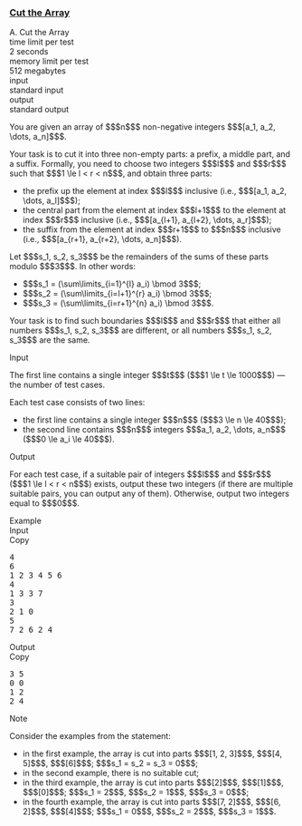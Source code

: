 <h3><a href="https://codeforces.com/contest/2144/problem/A" target="_blank" rel="noopener noreferrer">Cut the Array</a></h3>

<div class="header"><div class="title">A. Cut the Array</div><div class="time-limit"><div class="property-title">time limit per test</div>2 seconds</div><div class="memory-limit"><div class="property-title">memory limit per test</div>512 megabytes</div><div class="input-file input-standard"><div class="property-title">input</div>standard input</div><div class="output-file output-standard"><div class="property-title">output</div>standard output</div></div><div><p>You are given an array of $$$n$$$ non-negative integers $$$[a_1, a_2, \dots, a_n]$$$.</p><p>Your task is to cut it into three non-empty parts: a prefix, a middle part, and a suffix. Formally, you need to choose two integers $$$l$$$ and $$$r$$$ such that $$$1 \le l < r < n$$$, and obtain three parts:</p><ul> <li> the prefix up the element at index $$$l$$$ inclusive (i.e., $$$[a_1, a_2, \dots, a_l]$$$); </li><li> the central part from the element at index $$$l+1$$$ to the element at index $$$r$$$ inclusive (i.e., $$$[a_{l+1}, a_{l+2}, \dots, a_r]$$$); </li><li> the suffix from the element at index $$$r+1$$$ to $$$n$$$ inclusive (i.e., $$$[a_{r+1}, a_{r+2}, \dots, a_n]$$$). </li></ul><p>Let $$$s_1, s_2, s_3$$$ be the remainders of the sums of these parts modulo $$$3$$$. In other words:</p><ul> <li> $$$s_1 = (\sum\limits_{i=1}^{l} a_i) \bmod 3$$$; </li><li> $$$s_2 = (\sum\limits_{i=l+1}^{r} a_i) \bmod 3$$$; </li><li> $$$s_3 = (\sum\limits_{i=r+1}^{n} a_i) \bmod 3$$$. </li></ul><p>Your task is to find such boundaries $$$l$$$ and $$$r$$$ that either all numbers $$$s_1, s_2, s_3$$$ are different, or all numbers $$$s_1, s_2, s_3$$$ are the same.</p></div><div class="input-specification"><div class="section-title">Input</div><p>The first line contains a single integer $$$t$$$ ($$$1 \le t \le 1000$$$) — the number of test cases.</p><p>Each test case consists of two lines:</p><ul> <li> the first line contains a single integer $$$n$$$ ($$$3 \le n \le 40$$$); </li><li> the second line contains $$$n$$$ integers $$$a_1, a_2, \dots, a_n$$$ ($$$0 \le a_i \le 40$$$). </li></ul></div><div class="output-specification"><div class="section-title">Output</div><p>For each test case, if a suitable pair of integers $$$l$$$ and $$$r$$$ ($$$1 \le l < r < n$$$) exists, output these two integers (if there are multiple suitable pairs, you can output any of them). Otherwise, output two integers equal to $$$0$$$.</p></div><div class="sample-tests"><div class="section-title">Example</div><div class="sample-test"><div class="input"><div class="title">Input<div title="Copy" data-clipboard-target="#id0027001728087663623" id="id006983467761871676" class="input-output-copier">Copy</div></div><pre id="id0027001728087663623"><div class="test-example-line test-example-line-even test-example-line-0">4</div><div class="test-example-line test-example-line-odd test-example-line-1">6</div><div class="test-example-line test-example-line-odd test-example-line-1">1 2 3 4 5 6</div><div class="test-example-line test-example-line-even test-example-line-2">4</div><div class="test-example-line test-example-line-even test-example-line-2">1 3 3 7</div><div class="test-example-line test-example-line-odd test-example-line-3">3</div><div class="test-example-line test-example-line-odd test-example-line-3">2 1 0</div><div class="test-example-line test-example-line-even test-example-line-4">5</div><div class="test-example-line test-example-line-even test-example-line-4">7 2 6 2 4</div></pre></div><div class="output"><div class="title">Output<div title="Copy" data-clipboard-target="#id009195220604246361" id="id008983571214366827" class="input-output-copier">Copy</div></div><pre id="id009195220604246361">3 5
0 0
1 2
2 4
</pre></div></div></div><div class="note"><div class="section-title">Note</div><p>Consider the examples from the statement:</p><ul> <li> in the first example, the array is cut into parts $$$[1, 2, 3]$$$, $$$[4, 5]$$$, $$$[6]$$$; $$$s_1 = s_2 = s_3 = 0$$$; </li><li> in the second example, there is no suitable cut; </li><li> in the third example, the array is cut into parts $$$[2]$$$, $$$[1]$$$, $$$[0]$$$; $$$s_1 = 2$$$, $$$s_2 = 1$$$, $$$s_3 = 0$$$; </li><li> in the fourth example, the array is cut into parts $$$[7, 2]$$$, $$$[6, 2]$$$, $$$[4]$$$; $$$s_1 = 0$$$, $$$s_2 = 2$$$, $$$s_3 = 1$$$. </li></ul></div>